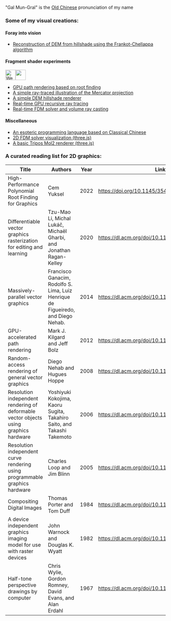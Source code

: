 "Gal Mun-Gral" is the [Old Chinese](https://en.wikipedia.org/wiki/Reconstructions_of_Old_Chinese) pronunciation of my name

### Some of my visual creations:
#### Foray into vision
- [Reconstruction of DEM from hillshade using the Frankot-Chellappa algorithm](https://galmungral.github.io/dem-reconstruction/)

#### Fragment shader experiments
<picture><source height="32" media="(prefers-color-scheme: dark)" srcset="https://www.w3.org/2023/02/webgpu-logos/webgpu-horizontal-responsive.svg"><source height="32" media="(prefers-color-scheme: light)" srcset="https://www.w3.org/2023/02/webgpu-logos/webgpu-horizontal.svg"><img alt="WebGPU"></picture><img height="32" src="https://upload.wikimedia.org/wikipedia/commons/2/25/WebGL_Logo.svg"> 
- [GPU path rendering based on root finding](https://galmungral.github.io/newton-vg/)
- [A simple ray-traced illustration of the Mercator projection](https://galmungral.github.io/mercator-3d/)
- [A simple DEM hillshade renderer](https://galmungral.github.io/hillshade/)
- [Real-time GPU recursive ray tracing](https://galmungral.github.io/gl-raytracer/)
- [Real-time FDM solver and volume ray casting](https://galmungral.github.io/fdm-3d/)
#### Miscellaneous
- [An esoteric programming language based on Classical Chinese](https://galmungral.github.io/hanbun-lang/)
- [2D FDM solver visualization (three.js)](https://galmungral.github.io/fdm-2d/) 
- [A basic Tripos Mol2 renderer (three.js)](https://galmungral.github.io/mol-renderer)

### A curated reading list for 2D graphics:
| Title | Authors  | Year | Link |
|-------|---------|------|------|
| High-Performance Polynomial Root Finding for Graphics | Cem Yuksel | 2022 | https://doi.org/10.1145/3543865 |
| Differentiable vector graphics rasterization for editing and learning | Tzu-Mao Li, Michal Lukáč, Michaël Gharbi, and Jonathan Ragan-Kelley | 2020 | https://dl.acm.org/doi/10.1145/3414685.3417871 |
| Massively-parallel vector graphics | Francisco Ganacim, Rodolfo S. Lima, Luiz Henrique de Figueiredo, and Diego Nehab. | 2014 | https://dl.acm.org/doi/10.1145/2661229.2661274 |
| GPU-accelerated path rendering | Mark J. Kilgard and Jeff Bolz | 2012 | https://dl.acm.org/doi/10.1145/2366145.2366191 |
| Random-access rendering of general vector graphics | Diego Nehab and Hugues Hoppe | 2008 | https://dl.acm.org/doi/10.1145/1409060.1409088 |
| Resolution independent rendering of deformable vector objects using graphics hardware | Yoshiyuki Kokojima, Kaoru Sugita, Takahiro Saito, and Takashi Takemoto | 2006 | https://dl.acm.org/doi/10.1145/1179849.1179997 |
| Resolution independent curve rendering using programmable graphics hardware | Charles Loop and Jim Blinn | 2005 | https://dl.acm.org/doi/10.1145/1073204.1073303 |
| Compositing Digital Images | Thomas Porter and Tom Duff | 1984 | https://dl.acm.org/doi/10.1145/964965.808606 |
| A device independent graphics imaging model for use with raster devices | John Warnock and Douglas K. Wyatt | 1982 | https://dl.acm.org/doi/10.1145/800064.801297 |
| Half-tone perspective drawings by computer | Chris Wylie, Gordon Romney, David Evans, and Alan Erdahl | 1967 | https://dl.acm.org/doi/10.1145/1465611.1465619
